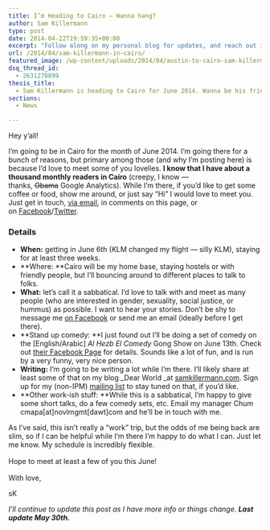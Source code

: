 ```yaml
---
title: I’m Heading to Cairo — Wanna hang?
author: Sam Killermann
type: post
date: 2014-04-22T19:59:35+00:00
excerpt: "Follow along on my personal blog for updates, and reach out if you're in the area."
url: /2014/04/sam-killermann-in-cairo/
featured_image: /wp-content/uploads/2014/04/austin-to-cairo-sam-killermann-june.jpg
dsq_thread_id:
  - 2631270899
thesis_title:
  - Sam Killermann is heading to Cairo for June 2014. Wanna be his friend?
sections:
  - News

---
```

Hey y&#8217;all!

I&#8217;m going to be in Cairo for the month of June 2014. I&#8217;m going there for a bunch of reasons, but primary among those (and why I&#8217;m posting here) is because I&#8217;d love to meet some of you lovelies. **I know that I have about a thousand monthly readers in Cairo** (creepy, I know &#8212; thanks, <del>Obama</del> Google Analytics). While I&#8217;m there, if you&#8217;d like to get some coffee or food, show me around, or just say &#8220;Hi&#8221; I would love to meet you. Just get in touch, [via email][1], in comments on this page, or on [Facebook][2]/[Twitter][3].

### **Details**

  * **When:** getting in June 6th (KLM changed my flight &#8212; silly KLM), staying for at least three weeks.
  * **Where: **Cairo will be my home base, staying hostels or with friendly people, but I&#8217;ll bouncing around to different places to talk to folks.
  * **What:** let&#8217;s call it a sabbatical. I&#8217;d love to talk with and meet as many people (who are interested in gender, sexuality, social justice, or hummus) as possible. I want to hear your stories. Don&#8217;t be shy to message me [on Facebook][2] or send me an email (ideally before I get there).
  * **Stand up comedy: **I just found out I&#8217;ll be doing a set of comedy on the [English/Arabic] _Al Hezb El Comedy_ Gong Show on June 13th. Check out [their Facebook Page][4] for details. Sounds like a lot of fun, and is run by a very funny, very nice person.
  * **Writing:** I&#8217;m going to be writing a lot while I&#8217;m there. I&#8217;ll likely share at least some of that on my blog _Dear World _at [samkillermann.com][5]. Sign up for my (non-IPM) [mailing list][6] to stay tuned on that, if you&#8217;d like.
  * **Other work-ish stuff: **While this is a sabbatical, I&#8217;m happy to give some short talks, do a few comedy sets, etc. Email my manager Chum cmapa[at]novlmgmt[dawt]com and he&#8217;ll be in touch with me.

As I&#8217;ve said, this isn&#8217;t really a &#8220;work&#8221; trip, but the odds of me being back are slim, so if I can be helpful while I&#8217;m there I&#8217;m happy to do what I can. Just let me know. My schedule is incredibly flexible.

<span style="line-height: 1.5em;">Hope to meet at least a few of you this June!</span>

With love,

sK

<address>
  I&#8217;ll continue to update this post as I have more info or things change. <strong>Last update May 30th. </strong>
</address>

 [1]: /contact/ "Contact"
 [2]: http://facebook.com/metrosam
 [3]: http://twitter.com/killermann
 [4]: https://www.facebook.com/alhezbelcomedy
 [5]: http://samkillermann.com
 [6]: http://eepurl.com/HVL7X